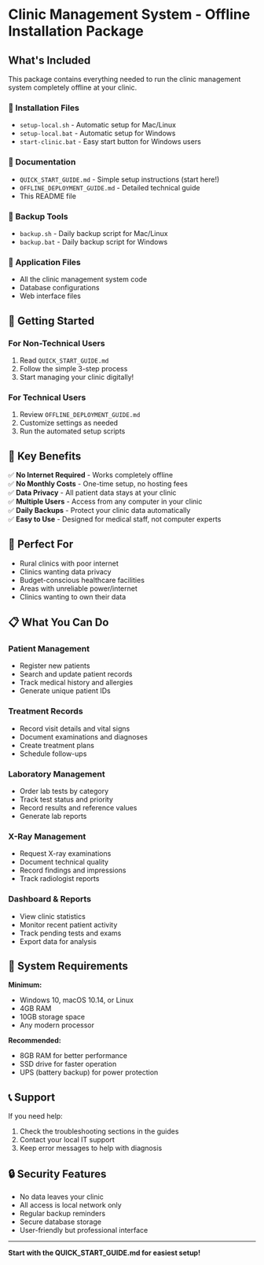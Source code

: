 # Clinic Management System - Offline Installation Package

## What's Included

This package contains everything needed to run the clinic management system completely offline at your clinic.

### 📁 Installation Files
- `setup-local.sh` - Automatic setup for Mac/Linux
- `setup-local.bat` - Automatic setup for Windows
- `start-clinic.bat` - Easy start button for Windows users

### 📁 Documentation
- `QUICK_START_GUIDE.md` - Simple setup instructions (start here!)
- `OFFLINE_DEPLOYMENT_GUIDE.md` - Detailed technical guide
- This README file

### 📁 Backup Tools
- `backup.sh` - Daily backup script for Mac/Linux
- `backup.bat` - Daily backup script for Windows

### 📁 Application Files
- All the clinic management system code
- Database configurations
- Web interface files

## 🚀 Getting Started

### For Non-Technical Users
1. Read `QUICK_START_GUIDE.md`
2. Follow the simple 3-step process
3. Start managing your clinic digitally!

### For Technical Users
1. Review `OFFLINE_DEPLOYMENT_GUIDE.md`
2. Customize settings as needed
3. Run the automated setup scripts

## 🎯 Key Benefits

✅ **No Internet Required** - Works completely offline  
✅ **No Monthly Costs** - One-time setup, no hosting fees  
✅ **Data Privacy** - All patient data stays at your clinic  
✅ **Multiple Users** - Access from any computer in your clinic  
✅ **Daily Backups** - Protect your clinic data automatically  
✅ **Easy to Use** - Designed for medical staff, not computer experts  

## 🏥 Perfect For

- Rural clinics with poor internet
- Clinics wanting data privacy
- Budget-conscious healthcare facilities
- Areas with unreliable power/internet
- Clinics wanting to own their data

## 📋 What You Can Do

### Patient Management
- Register new patients
- Search and update patient records
- Track medical history and allergies
- Generate unique patient IDs

### Treatment Records
- Record visit details and vital signs
- Document examinations and diagnoses
- Create treatment plans
- Schedule follow-ups

### Laboratory Management
- Order lab tests by category
- Track test status and priority
- Record results and reference values
- Generate lab reports

### X-Ray Management
- Request X-ray examinations
- Document technical quality
- Record findings and impressions
- Track radiologist reports

### Dashboard & Reports
- View clinic statistics
- Monitor recent patient activity
- Track pending tests and exams
- Export data for analysis

## 🔧 System Requirements

**Minimum:**
- Windows 10, macOS 10.14, or Linux
- 4GB RAM
- 10GB storage space
- Any modern processor

**Recommended:**
- 8GB RAM for better performance
- SSD drive for faster operation
- UPS (battery backup) for power protection

## 📞 Support

If you need help:
1. Check the troubleshooting sections in the guides
2. Contact your local IT support
3. Keep error messages to help with diagnosis

## 🔒 Security Features

- No data leaves your clinic
- All access is local network only
- Regular backup reminders
- Secure database storage
- User-friendly but professional interface

---

**Start with the QUICK_START_GUIDE.md for easiest setup!**